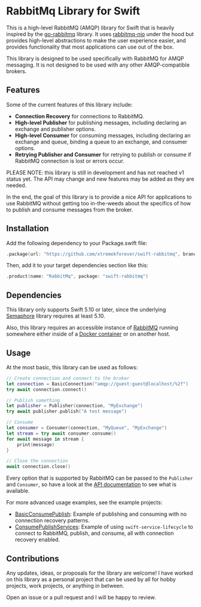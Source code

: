 # RabbitMq Library for Swift

This is a high-level RabbitMQ (AMQP) library for Swift that is heavily inspired by the [go-rabbitmq](https://github.com/wagslane/go-rabbitmq) library. It uses [rabbitmq-nio](https://github.com/funcmike/rabbitmq-nio) under the hood but provides high-level abstractions to make the user experience easier, and provides functionality that most applications can use out of the box.

This library is designed to be used specifically with RabbitMQ for AMQP messaging. It is not designed to be used with any other AMQP-compatible brokers.

## Features

Some of the current features of this library include:

- **Connection Recovery** for connections to RabbitMQ.
- **High-level Publisher** for publishing messages, including declaring an exchange and publisher options.
- **High-level Consumer** for consuming messages, including declaring an exchange and queue, binding a queue to an exchange, and consumer options.
- **Retrying Publisher and Consumer** for retrying to publish or consume if RabbitMQ connection is lost or errors occur.

PLEASE NOTE: this library is still in development and has not reached v1 status yet. The API may change and new features may be added as they are needed.

In the end, the goal of this library is to provide a nice API for applications to use RabbitMQ without getting too in-the-weeds about the specifics of how to publish and consume messages from the broker.

## Installation

Add the following dependency to your Package.swift file:

```swift
.package(url: "https://github.com/xtremekforever/swift-rabbitmq", branch: "main")
```

Then, add it to your target dependencies section like this:

```swift
.product(name: "RabbitMq", package: "swift-rabbitmq")
```

## Dependencies

This library only supports Swift 5.10 or later, since the underlying [Semaphore](https://github.com/groue/Semaphore) library requires at least 5.10.

Also, this library requires an accessible instance of [RabbitMQ](https://www.rabbitmq.com/) running somewhere either inside of a [Docker container](https://hub.docker.com/_/rabbitmq) or on another host.

## Usage

At the most basic, this library can be used as follows:

```swift
// Create connection and connect to the broker
let connection = BasicConnection("amqp://guest:guest@localhost/%2f")
try await connection.connect()

// Publish something
let publisher = Publisher(connection, "MyExchange")
try await publisher.publish("A test message")

// Consume
let consumer = Consumer(connection, "MyQueue", "MyExchange")
let stream = try await consumer.consume()
for await message in stream {
    print(message)
}

// Close the connection
await connection.close()
```

Every option that is supported by RabbitMQ can be passed to the `Publisher` and `Consumer`, so have a look at the [API documentation](https://swiftpackageindex.com/xtremekforever/swift-rabbitmq/main/documentation/rabbitmq) to see what is available.

For more advanced usage examples, see the example projects:

- [BasicConsumePublish](./Sources/Examples/BasicConsumePublish/): Example of publishing and consuming with no connection recovery patterns.
- [ConsumePublishServices](./Sources/Examples/ConsumePublishServices/): Example of using `swift-service-lifecycle` to connect to RabbitMQ, publish, and consume, all with connection recovery enabled.

## Contributions

Any updates, ideas, or proposals for the library are welcome! I have worked on this library as a personal project that can be used by all for hobby projects, work projects, or anything in between.

Open an issue or a pull request and I will be happy to review.

